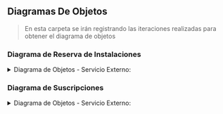 
## Diagramas De Objetos
> En esta carpeta se irán registrando las iteraciones realizadas para obtener el diagrama de objetos
### Diagrama de Reserva de Instalaciones

<details>
<summary>Diagrama de Objetos - Servicio Externo:</summary>

![](/Reserva_Instalaciones/Diagrama_de_Objetos-Servicio_Externo.svg)
</details>

### Diagrama de Suscripciones

<details>
<summary>Diagrama de Objetos - Servicio Externo:</summary>

![](/Suscripción_de_Servicios/Diagrama_de_Objetos_Suscripción.svg)
</details>
